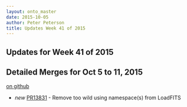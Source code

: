 ```yaml
---
layout: onto_master
date: 2015-10-05
author: Peter Peterson
title: Updates Week 41 of 2015
---
```

Updates for Week 41 of 2015
---------------------------

Detailed Merges for Oct 5 to 11, 2015
-------------------------------------
[on github](https://github.com/mantidproject/mantid/pulls?q=is%3Apr+merged%3A2015-10-06..2015-10-11)

* *new* [PR13831](https://github.com/mantidproject/mantid/pull/13831) - Remove too wild using namespace(s) from LoadFITS
